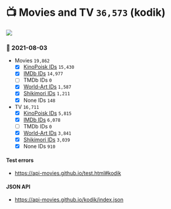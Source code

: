 # :tv: Movies and TV `36,573` (kodik)

<a href="https://API-Movies.github.io"><img src="https://API-Movies.github.io/banner.png?cache"></a>

### :date: 2021-08-03
- Movies `19,862`
  - [x] <a href="https://API-Movies.github.io/kodik/movie_kinopoisk_ids.json">KinoPoisk IDs</a> `15,430`
  - [x] <a href="https://API-Movies.github.io/kodik/movie_imdb_ids.json">IMDb IDs</a> `14,977`
  - [ ] TMDb IDs `0`
  - [x] <a href="https://API-Movies.github.io/kodik/movie_world_art_ids.json">World-Art IDs</a> `1,587`
  - [x] <a href="https://API-Movies.github.io/kodik/movie_shikimori_ids.json">Shikimori IDs</a> `1,211`
  - [x] None IDs `148`
- TV `16,711`
  - [x] <a href="https://API-Movies.github.io/kodik/tv_kinopoisk_ids.json">KinoPoisk IDs</a> `5,815`
  - [x] <a href="https://API-Movies.github.io/kodik/tv_imdb_ids.json">IMDb IDs</a> `6,078`
  - [ ] TMDb IDs `0`
  - [x] <a href="https://API-Movies.github.io/kodik/tv_world_art_ids.json">World-Art IDs</a> `3,841`
  - [x] <a href="https://API-Movies.github.io/kodik/tv_shikimori_ids.json">Shikimori IDs</a> `3,039`
  - [x] None IDs `910`
#### Test errors
- <a href='https://api-movies.github.io/test.html#kodik'>https://api-movies.github.io/test.html#kodik</a>
#### JSON API
- <a href='https://api-movies.github.io/kodik/index.json'>https://api-movies.github.io/kodik/index.json</a>
